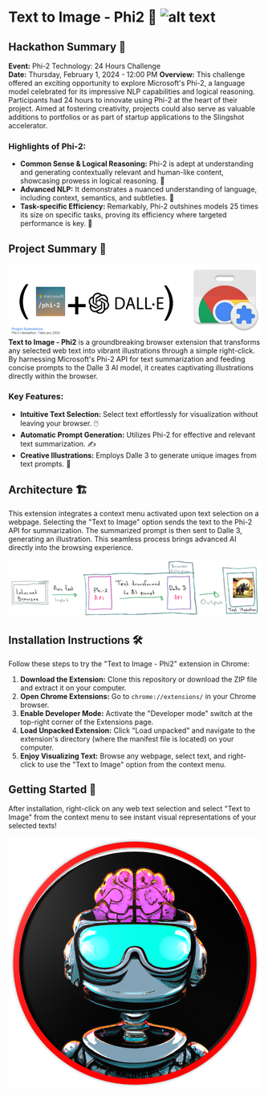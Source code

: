 Text to Image - Phi2 🎨
![alt text](https://github.com/jegamboafuentes/Text-to-Image-Phi2/blob/main/imagenes/event-banner.png)
=======================

Hackathon Summary 🚀
--------------------

**Event:** Phi-2 Technology: 24 Hours Challenge  
**Date:** Thursday, February 1, 2024 - 12:00 PM
**Overview:** This challenge offered an exciting opportunity to explore Microsoft's Phi-2, a language model celebrated for its impressive NLP capabilities and logical reasoning. Participants had 24 hours to innovate using Phi-2 at the heart of their project. Aimed at fostering creativity, projects could also serve as valuable additions to portfolios or as part of startup applications to the Slingshot accelerator.

### Highlights of Phi-2:

*   **Common Sense & Logical Reasoning:** Phi-2 is adept at understanding and generating contextually relevant and human-like content, showcasing prowess in logical reasoning. 🧠
*   **Advanced NLP:** It demonstrates a nuanced understanding of language, including context, semantics, and subtleties. 📖
*   **Task-specific Efficiency:** Remarkably, Phi-2 outshines models 25 times its size on specific tasks, proving its efficiency where targeted performance is key. 💼

Project Summary 📝
------------------

![alt text](https://github.com/jegamboafuentes/Text-to-Image-Phi2/blob/main/imagenes/phi2anddalle.png)
**Text to Image - Phi2** is a groundbreaking browser extension that transforms any selected web text into vibrant illustrations through a simple right-click. By harnessing Microsoft's Phi-2 API for text summarization and feeding concise prompts to the Dalle 3 AI model, it creates captivating illustrations directly within the browser.

### Key Features:

*   **Intuitive Text Selection:** Select text effortlessly for visualization without leaving your browser. 🖱️
*   **Automatic Prompt Generation:** Utilizes Phi-2 for effective and relevant text summarization. ✍️
*   **Creative Illustrations:** Employs Dalle 3 to generate unique images from text prompts. 🎨

Architecture 🏗️
----------------

This extension integrates a context menu activated upon text selection on a webpage. Selecting the "Text to Image" option sends the text to the Phi-2 API for summarization. The summarized prompt is then sent to Dalle 3, generating an illustration. This seamless process brings advanced AI directly into the browsing experience.

![alt text](https://github.com/jegamboafuentes/Text-to-Image-Phi2/blob/main/imagenes/architecture.png)

Installation Instructions 🛠️
-----------------------------

Follow these steps to try the "Text to Image - Phi2" extension in Chrome:

1.  **Download the Extension:** Clone this repository or download the ZIP file and extract it on your computer.
2.  **Open Chrome Extensions:** Go to `chrome://extensions/` in your Chrome browser.
3.  **Enable Developer Mode:** Activate the "Developer mode" switch at the top-right corner of the Extensions page.
4.  **Load Unpacked Extension:** Click "Load unpacked" and navigate to the extension's directory (where the manifest file is located) on your computer.
5.  **Enjoy Visualizing Text:** Browse any webpage, select text, and right-click to use the "Text to Image" option from the context menu.

Getting Started 🌟
------------------

After installation, right-click on any web text selection and select "Text to Image" from the context menu to see instant visual representations of your selected texts!

![alt text](https://github.com/jegamboafuentes/Text-to-Image-Phi2/blob/main/imagenes/1_LOGO1.png)
